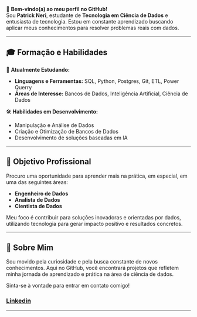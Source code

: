 👋 **Bem-vindo(a) ao meu perfil no GitHub!**  
Sou **Patrick Neri**, estudante de **Tecnologia em Ciência de Dados** e entusiasta de tecnologia. Estou em constante aprendizado buscando aplicar meus conhecimentos para resolver problemas reais com dados.

---

## 🎓 Formação e Habilidades  
📌 **Atualmente Estudando:**  
- **Linguagens e Ferramentas:** SQL, Python, Postgres, Git, ETL, Power Querry
- **Áreas de Interesse:** Bancos de Dados, Inteligência Artificial, Ciência de Dados  

🛠 **Habilidades em Desenvolvimento:**  
- Manipulação e Análise de Dados  
- Criação e Otimização de Bancos de Dados  
- Desenvolvimento de soluções baseadas em IA

---

## 🎯 Objetivo Profissional  
Procuro uma oportunidade para aprender mais na prática, em especial, em uma das seguintes áreas:  
- **Engenheiro de Dados**  
- **Analista de Dados**  
- **Cientista de Dados**  

Meu foco é contribuir para soluções inovadoras e orientadas por dados, utilizando tecnologia para gerar impacto positivo e resultados concretos.

---

## 🌱 Sobre Mim  
Sou movido pela curiosidade e pela busca constante de novos conhecimentos. Aqui no GitHub, você encontrará projetos que refletem minha jornada de aprendizado e prática na área de ciência de dados.

Sinta-se à vontade para entrar em contato comigo!

<h3> </a> <a target="_blank" href="https://www.linkedin.com/in/patrick-neri/">Linkedin</a> </h3>   

---


